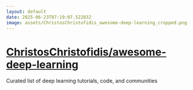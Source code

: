 ```yaml
---
layout: default
date: 2025-06-23T07:19:07.522032
image: assets/ChristosChristofidis_awesome-deep-learning_cropped.png
---
```


# [ChristosChristofidis/awesome-deep-learning](https://github.com/ChristosChristofidis/awesome-deep-learning)

Curated list of deep learning tutorials, code, and communities
